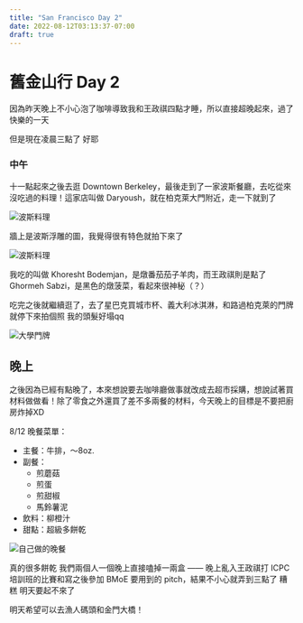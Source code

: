 ```yaml
---
title: "San Francisco Day 2"
date: 2022-08-12T03:13:37-07:00
draft: true
---
```

# 舊金山行 Day 2
因為昨天晚上不小心泡了咖啡導致我和王政祺四點才睡，所以直接超晚起來，過了快樂的一天

但是現在凌晨三點了 好耶

### 中午

十一點起來之後去逛 Downtown Berkeley，最後走到了一家波斯餐廳，去吃從來沒吃過的料理！這家店叫做 Daryoush，就在柏克萊大門附近，走一下就到了

![波斯料理](/images/sfd2/lunch.jpg "波斯料理")

牆上是波斯浮雕的圖，我覺得很有特色就拍下來了

![波斯料理](/images/sfd2/persia.jpg "波斯料理")

我吃的叫做 Khoresht Bodemjan，是燉番茄茄子羊肉，而王政祺則是點了 Ghormeh Sabzi，是黑色的燉菠菜，看起來很神秘（？）

吃完之後就繼續逛了，去了星巴克買城市杯、義大利冰淇淋，和路過柏克萊的門牌就停下來拍個照 我的頭髮好塌qq

![大學門牌](/images/sfd2/gates.png "柏克萊大學門牌")

## 晚上

之後因為已經有點晚了，本來想說要去咖啡廳做事就改成去超市採購，想說試著買材料做做看！除了零食之外還買了差不多兩餐的材料，今天晚上的目標是不要把廚房炸掉XD

8/12 晚餐菜單：

* 主餐：牛排，～8oz.
* 副餐：
    * 煎蘑菇
    * 煎蛋
    * 煎甜椒
    * 馬鈴薯泥
* 飲料：柳橙汁
* 甜點：超級多餅乾


![自己做的晚餐](/images/sfd2/dinner.jpg "自己做的晚餐")

真的很多餅乾 我們兩個人一個晚上直接嗑掉一兩盒 —— 晚上亂入王政祺打 ICPC 培訓班的比賽和寫之後參加 BMoE 要用到的 pitch，結果不小心就弄到三點了 糟糕 明天要起不來了

明天希望可以去漁人碼頭和金門大橋！